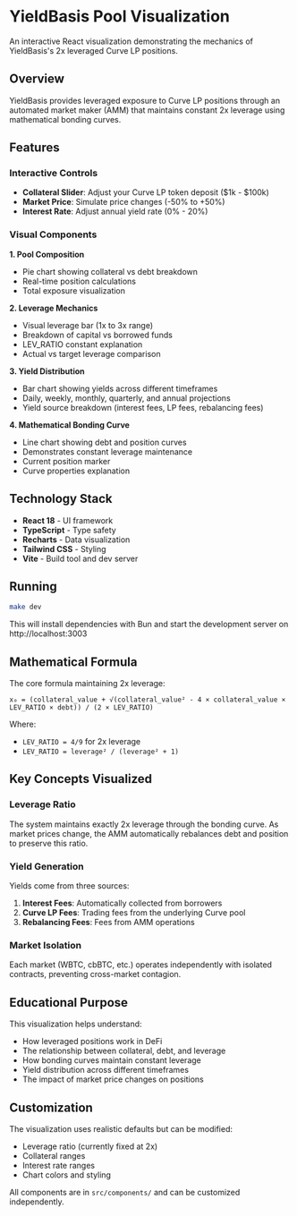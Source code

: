 # YieldBasis Pool Visualization

An interactive React visualization demonstrating the mechanics of YieldBasis's 2x leveraged Curve LP positions.

## Overview

YieldBasis provides leveraged exposure to Curve LP positions through an automated market maker (AMM) that maintains constant 2x leverage using mathematical bonding curves.

## Features

### Interactive Controls
- **Collateral Slider**: Adjust your Curve LP token deposit ($1k - $100k)
- **Market Price**: Simulate price changes (-50% to +50%)
- **Interest Rate**: Adjust annual yield rate (0% - 20%)

### Visual Components

**1. Pool Composition**
- Pie chart showing collateral vs debt breakdown
- Real-time position calculations
- Total exposure visualization

**2. Leverage Mechanics**
- Visual leverage bar (1x to 3x range)
- Breakdown of capital vs borrowed funds
- LEV_RATIO constant explanation
- Actual vs target leverage comparison

**3. Yield Distribution**
- Bar chart showing yields across different timeframes
- Daily, weekly, monthly, quarterly, and annual projections
- Yield source breakdown (interest fees, LP fees, rebalancing fees)

**4. Mathematical Bonding Curve**
- Line chart showing debt and position curves
- Demonstrates constant leverage maintenance
- Current position marker
- Curve properties explanation

## Technology Stack

- **React 18** - UI framework
- **TypeScript** - Type safety
- **Recharts** - Data visualization
- **Tailwind CSS** - Styling
- **Vite** - Build tool and dev server

## Running

```bash
make dev
```

This will install dependencies with Bun and start the development server on http://localhost:3003

## Mathematical Formula

The core formula maintaining 2x leverage:

```
x₀ = (collateral_value + √(collateral_value² - 4 × collateral_value × LEV_RATIO × debt)) / (2 × LEV_RATIO)
```

Where:
- `LEV_RATIO = 4/9` for 2x leverage
- `LEV_RATIO = leverage² / (leverage² + 1)`

## Key Concepts Visualized

### Leverage Ratio
The system maintains exactly 2x leverage through the bonding curve. As market prices change, the AMM automatically rebalances debt and position to preserve this ratio.

### Yield Generation
Yields come from three sources:
1. **Interest Fees**: Automatically collected from borrowers
2. **Curve LP Fees**: Trading fees from the underlying Curve pool
3. **Rebalancing Fees**: Fees from AMM operations

### Market Isolation
Each market (WBTC, cbBTC, etc.) operates independently with isolated contracts, preventing cross-market contagion.

## Educational Purpose

This visualization helps understand:
- How leveraged positions work in DeFi
- The relationship between collateral, debt, and leverage
- How bonding curves maintain constant leverage
- Yield distribution across different timeframes
- The impact of market price changes on positions

## Customization

The visualization uses realistic defaults but can be modified:
- Leverage ratio (currently fixed at 2x)
- Collateral ranges
- Interest rate ranges
- Chart colors and styling

All components are in `src/components/` and can be customized independently.
